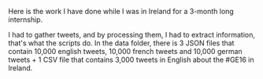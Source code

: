 Here is the work I have done while I was in Ireland for a 3-month long internship.

I had to gather tweets, and by processing them, I had to extract information, that's what the scripts do. 
In the data folder, there is 3 JSON files that contain 10,000 english tweets, 10,000 french tweets and 10,000 german tweets + 1 CSV file that contains 3,000 tweets in English about the #GE16 in Ireland.
